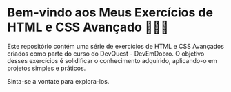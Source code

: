 # Bem-vindo aos Meus Exercícios de HTML e CSS Avançado 👨🏻‍💻

Este repositório contém uma série de exercícios de HTML e CSS Avançados criados como parte do curso do DevQuest - DevEmDobro. O objetivo desses exercícios é solidificar o conhecimento adquirido, aplicando-o em projetos simples e práticos.

Sinta-se a vontate para explora-los.
